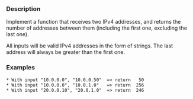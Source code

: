 ### Description

Implement a function that receives two IPv4 addresses, and returns the number of addresses between them (including the first one, excluding the last one).

All inputs will be valid IPv4 addresses in the form of strings. The last address will always be greater than the first one.

### Examples
    
    * With input "10.0.0.0", "10.0.0.50"  => return   50 
    * With input "10.0.0.0", "10.0.1.0"   => return  256
    * With input "20.0.0.10", "20.0.1.0"  => return  246